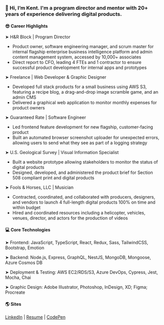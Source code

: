 ### **👋 Hi, I’m Kent. I'm a program director and mentor with 20+ years of experience delivering digital products.**

#### 😎 Career Highlights

➤ H&R Block | Program Director

- Product owner, software engineering manager, and scrum master for internal flagship enterprise business intelligence platform and admin content management system, accessed by 10,000+ associates
- Direct report to CFO, leading 4 FTEs and 1 contractor to ensure successful product development for internal apps and prototypes

➤ Freelance | Web Developer & Graphic Designer

- Developed full stack products for a small business using AWS S3, featuring a recipe blog, a drag-and-drop image scramble game, and an admin CMS
- Delivered a graphical web application to monitor monthly expenses for product owners

➤ Guaranteed Rate | Software Engineer

- Led frontend feature development for new flagship, customer-facing product
- Built an automated browser screenshot uploader for unexpected errors, allowing users to send what they see as part of a logging strategy

➤ U.S. Geological Survey | Visual Information Specialist

- Built a website prototype allowing stakeholders to monitor the status of digital products
- Designed, developed, and administered the product brief for Section 508 compliant print and digital products

➤ Fools & Horses, LLC | Musician

- Contracted, coordinated, and collaborated with producers, designers, and vendors to launch 4 full-length digital products 100% on time and within budget
- Hired and coordinated resources including a helicopter, vehicles, venues, director, and actors for the production of videos

#### 💻 Core Technologies

➤ Frontend: JavaScript, TypeScript, React, Redux, Sass, TailwindCSS, Bootstrap, Emotion

➤ Backend: Node.js, Express, GraphQL, NestJS, MongoDB, Mongoose, Azure Cosmos DB

➤ Deployment & Testing: AWS EC2/RDS/S3, Azure DevOps, Cypress, Jest, Mocha, Chai

➤ Graphic Design: Adobe Illustrator, Photoshop, InDesign, XD; Figma; Procreate

#### 🌎 Sites

[LinkedIn](https://www.linkedin.com/in/theartofwarren/) | [Resume](https://www.kentwarren.dev) | [CodePen](https://codepen.io/kentagon)
